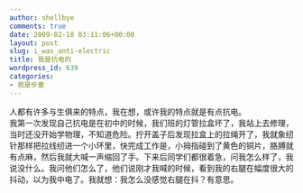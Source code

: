 ```yaml
---
author: shellbye
comments: true
date: 2009-02-18 03:11:06+00:00
layout: post
slug: i_was_anti-electric
title: 我是抗电的
wordpress_id: 639
categories:
- 我是步童
---
```


人都有许多与生俱来的特点，我在想，或许我的特点就是有点抗电。  
我第一次发现自己抗电是在初中的时候，我们班的灯管拉盒坏了，我站上去修理，当时还没开始学物理，不知道危险。拧开盖子后发现拉盒上的拉绳开了，我就象纫针那样把拉线纫进一个小环里，快完成工作是，小拇指碰到了黄色的铜片，胳膊就有点麻，然后我就大喊一声缩回了手。下来后同学们都很着急，问我怎么样了，我说没什么。我问他们怎么了，他们说刚才我喊的时候，看到我的右腿在幅度很大的抖动，以为我中电了。我就想：我怎么没感觉右腿在抖？有意思。
